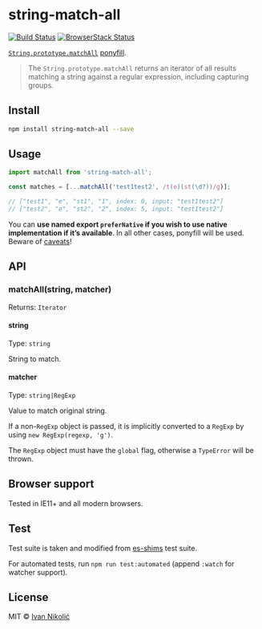# string-match-all

[![Build Status][ci-img]][ci]
[![BrowserStack Status][browserstack-img]][browserstack]

[`String.prototype.matchAll`](https://developer.mozilla.org/en-US/docs/Web/JavaScript/Reference/Global_Objects/String/matchAll)
[ponyfill](https://ponyfill.com).

> The `String.prototype.matchAll` returns an iterator of all results matching a
> string against a regular expression, including capturing groups.

## Install

```sh
npm install string-match-all --save
```

## Usage

```js
import matchAll from 'string-match-all';

const matches = [...matchAll('test1test2', /t(e)(st(\d?))/g)];

// ["test1", "e", "st1", "1", index: 0, input: "test1test2"]
// ["test2", "e", "st2", "2", index: 5, input: "test1test2"]
```

You can **use named export `preferNative` if you wish to use native
implementation if it’s available**. In all other cases, ponyfill will be used.
Beware of
[caveats](https://github.com/sindresorhus/ponyfill#user-content-ponyfill:~:text=Ponyfills%20should%20never%20use%20the%20native,between%20environments%2C%20which%20can%20cause%20bugs.)!

## API

### matchAll(string, matcher)

Returns: `Iterator`

#### string

Type: `string`

String to match.

#### matcher

Type: `string|RegExp`

Value to match original string.

If a non-`RegExp` object is passed, it is implicitly converted to a `RegExp` by
using `new RegExp(regexp, 'g')`.

The `RegExp` object must have the `global` flag, otherwise a `TypeError` will be
thrown.

## Browser support

Tested in IE11+ and all modern browsers.

## Test

Test suite is taken and modified from
[es-shims](https://github.com/es-shims/String.prototype.matchAll/blob/main/test/tests.js)
test suite.

For automated tests, run `npm run test:automated` (append `:watch` for watcher
support).

## License

MIT © [Ivan Nikolić](http://ivannikolic.com)

<!-- prettier-ignore-start -->

[ci]: https://travis-ci.com/niksy/string-match-all
[ci-img]: https://travis-ci.com/niksy/string-match-all.svg?branch=master
[browserstack]: https://www.browserstack.com/
[browserstack-img]: https://www.browserstack.com/automate/badge.svg?badge_key=TTZUa2lrbWhLRE51OWN4MHV0YXY5aG5nbGQ0MDRkVkMrNzBqM3k4UThrYz0tLWltdy9UNVZSeFpvOW54MWsyR0ZVVVE9PQ==--579072738dcda9e8944525d482c799fb1f5f4f99

<!-- prettier-ignore-end -->
